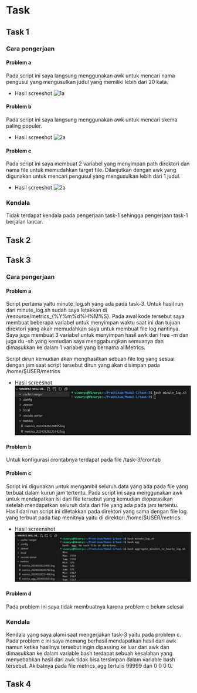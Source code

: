 # Task
## Task 1
### Cara pengerjaan
#### Problem a
Pada script ini saya langsung menggunakan awk untuk mencari nama pengusul yang mengusulkan judul yang memiliki lebih dari 20 kata.
- Hasil screeshot
  ![1a](resource/Screenshot/1a.png)

#### Problem b
Pada script ini saya langsung menggunakan awk untuk mencari skema paling populer.
- Hasil screeshot
  ![2a](resource/Screenshot/1b.png)

#### Problem c
Pada script ini saya membuat 2 variabel yang menyimpan path direktori dan nama file untuk memudahkan target file. Dilanjutkan dengan awk yang digunakan untuk mencari pengusul yang mengusulkan lebih dari 1 judul.
- Hasil screeshot
  ![2a](resource/Screenshot/1c.png)

### Kendala
Tidak terdapat kendala pada pengerjaan task-1 sehingga pengerjaan task-1 berjalan lancar.
## Task 2


## Task 3
### Cara pengerjaan
#### Problem a
Script pertama yaitu minute_log.sh yang ada pada task-3. Untuk hasil run dari minute_log.sh sudah saya letakkan di /resource/metrics_{%Y%m%d%H%M%S}.
Pada awal kode tersebut saya membuat beberapa variabel untuk menyimpan waktu saat ini dan tujuan direktori yang akan memudahkan saya untuk membuat file log nantinya. Saya juga membuat 3 variabel untuk menyimpan hasil awk dari free -m dan juga du -sh yang kemudian saya menggabungkan semuanya dan dimasukkan ke dalam 1 variabel yang bernama allMetrics.

Script dirun kemudian akan menghasilkan sebuah file log yang sesuai dengan jam saat script tersebut dirun yang akan disimpan pada /home/$USER/metrics
- Hasil screeshot
  ![3a](task-3/3a.png)
  
#### Problem b
Untuk konfigurasi crontabnya terdapat pada file /task-3/crontab

#### Problem c
Script ini digunakan untuk mengambil seluruh data yang ada pada file yang terbuat dalam kurun jam tertentu. Pada script ini saya menggunakan awk untuk mendapatkan isi dari file tersebut yang kemudian dioperasikan setelah mendapatkan seluruh data dari file yang ada pada jam tertentu. Hasil dari run script ini diletakkan pada direktori yang sama dengan file log yang terbuat pada tiap menitnya yaitu di direktori /home/$USER/metrics.
- Hasil screenshot
  ![3c](task-3/3c.png)

#### Problem d
Pada problem ini saya tidak membuatnya karena problem c belum selesai

### Kendala
Kendala yang saya alami saat mengerjakan task-3 yaitu pada problem c. Pada problem c ini saya memang berhasil mendapatkan hasil dari awk namun ketika hasilnya tersebut ingin dipassing ke luar dari awk dan dimasukkan ke dalam variable bash terdapat sebuah kesalahan yang menyebabkan hasil dari awk tidak bisa tersimpan dalam variable bash tersebut. Akibatnya pada file metrics_agg tertulis 99999 dan 0 0 0 0.

## Task 4


